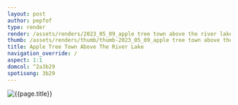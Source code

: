```yaml
---
layout: post
author: pepfof
type: render
render: /assets/renders/2023_05_09_apple tree town above the river lake.png
thumb: /assets/renders/thumb/thumb-2023_05_09_apple tree town above the river lake.png
title: Apple Tree Town Above The River Lake
navigation_override: /
aspect: 1:1
domcol: ^2a3b29
spotisong: 3b29
---
```


<!--USER BEGIN 1-->

<!--USER END 1-->
<img src = "{{ page.render }}" class="image_main" alt="{{page.title}}">

<!--more-->
<!--USER BEGIN 2-->

<!--USER END 2-->

